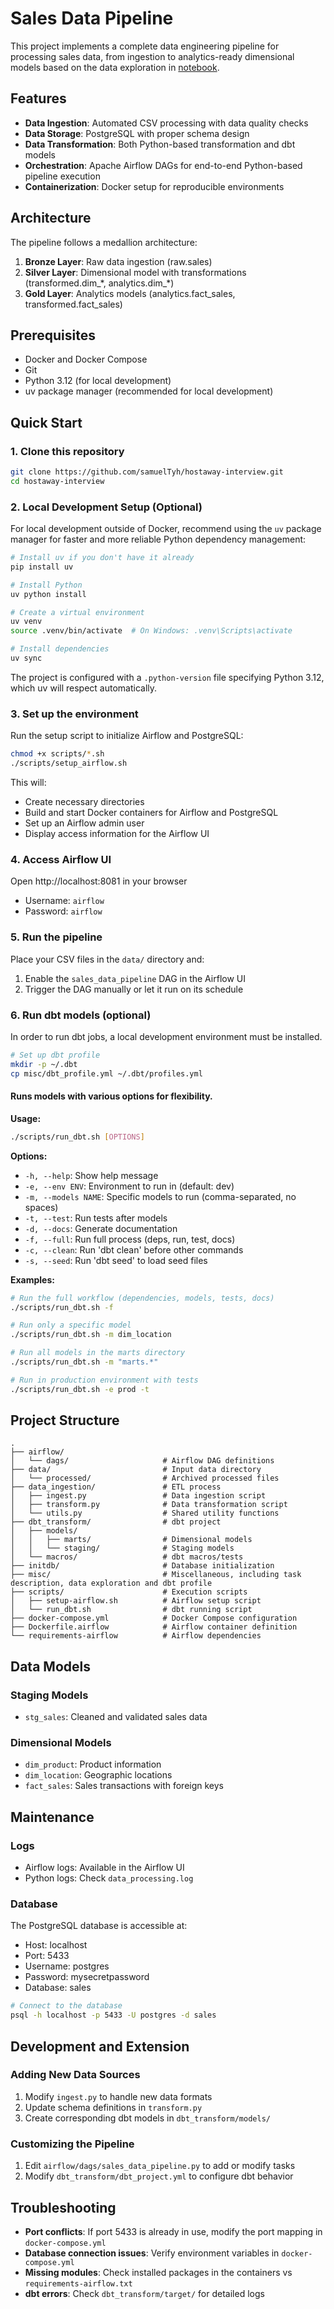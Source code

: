 # Sales Data Pipeline

This project implements a complete data engineering pipeline for processing sales data, from ingestion to analytics-ready dimensional models based on the data exploration in [notebook](./misc/exploration.ipynb).

## Features

- **Data Ingestion**: Automated CSV processing with data quality checks
- **Data Storage**: PostgreSQL with proper schema design
- **Data Transformation**: Both Python-based transformation and dbt models
- **Orchestration**: Apache Airflow DAGs for end-to-end Python-based pipeline execution
- **Containerization**: Docker setup for reproducible environments

## Architecture

The pipeline follows a medallion architecture:

1. **Bronze Layer**: Raw data ingestion (raw.sales)
2. **Silver Layer**: Dimensional model with transformations (transformed.dim_\*, analytics.dim_\*)
3. **Gold Layer**: Analytics models (analytics.fact_sales, transformed.fact_sales)

## Prerequisites

- Docker and Docker Compose
- Git
- Python 3.12 (for local development)
- uv package manager (recommended for local development)

## Quick Start

### 1. Clone this repository

```bash
git clone https://github.com/samuelTyh/hostaway-interview.git
cd hostaway-interview
```

### 2. Local Development Setup (Optional)

For local development outside of Docker, recommend using the `uv` package manager for faster and more reliable Python dependency management:

```bash
# Install uv if you don't have it already
pip install uv

# Install Python
uv python install

# Create a virtual environment
uv venv
source .venv/bin/activate  # On Windows: .venv\Scripts\activate

# Install dependencies
uv sync
```

The project is configured with a `.python-version` file specifying Python 3.12, which uv will respect automatically.

### 3. Set up the environment

Run the setup script to initialize Airflow and PostgreSQL:

```bash
chmod +x scripts/*.sh
./scripts/setup_airflow.sh
```

This will:
- Create necessary directories
- Build and start Docker containers for Airflow and PostgreSQL
- Set up an Airflow admin user
- Display access information for the Airflow UI

### 4. Access Airflow UI

Open http://localhost:8081 in your browser
- Username: `airflow`
- Password: `airflow`

### 5. Run the pipeline

Place your CSV files in the `data/` directory and:

1. Enable the `sales_data_pipeline` DAG in the Airflow UI
2. Trigger the DAG manually or let it run on its schedule

### 6. Run dbt models (optional)
In order to run dbt jobs, a local development environment must be installed.

```bash
# Set up dbt profile
mkdir -p ~/.dbt
cp misc/dbt_profile.yml ~/.dbt/profiles.yml
```

#### Runs models with various options for flexibility.

**Usage:**
```bash
./scripts/run_dbt.sh [OPTIONS]
```

**Options:**
- `-h, --help`: Show help message
- `-e, --env ENV`: Environment to run in (default: dev)
- `-m, --models NAME`: Specific models to run (comma-separated, no spaces)
- `-t, --test`: Run tests after models
- `-d, --docs`: Generate documentation
- `-f, --full`: Run full process (deps, run, test, docs)
- `-c, --clean`: Run 'dbt clean' before other commands
- `-s, --seed`: Run 'dbt seed' to load seed files

**Examples:**
```bash
# Run the full workflow (dependencies, models, tests, docs)
./scripts/run_dbt.sh -f

# Run only a specific model
./scripts/run_dbt.sh -m dim_location

# Run all models in the marts directory
./scripts/run_dbt.sh -m "marts.*"

# Run in production environment with tests
./scripts/run_dbt.sh -e prod -t
```

## Project Structure

```
.
├── airflow/
│   └── dags/                     # Airflow DAG definitions
├── data/                         # Input data directory
│   └── processed/                # Archived processed files
├── data_ingestion/               # ETL process
│   ├── ingest.py                 # Data ingestion script
│   ├── transform.py              # Data transformation script
│   └── utils.py                  # Shared utility functions
├── dbt_transform/                # dbt project
│   ├── models/
│   │   ├── marts/                # Dimensional models
│   │   └── staging/              # Staging models
│   └── macros/                   # dbt macros/tests
├── initdb/                       # Database initialization
├── misc/                         # Miscellaneous, including task description, data exploration and dbt profile
├── scripts/                      # Execution scripts
│   ├── setup-airflow.sh          # Airflow setup script
│   └── run_dbt.sh                # dbt running script
├── docker-compose.yml            # Docker Compose configuration
├── Dockerfile.airflow            # Airflow container definition
└── requirements-airflow          # Airflow dependencies
```

## Data Models

### Staging Models

- `stg_sales`: Cleaned and validated sales data

### Dimensional Models

- `dim_product`: Product information
- `dim_location`: Geographic locations
- `fact_sales`: Sales transactions with foreign keys

## Maintenance

### Logs

- Airflow logs: Available in the Airflow UI
- Python logs: Check `data_processing.log`

### Database

The PostgreSQL database is accessible at:
- Host: localhost
- Port: 5433
- Username: postgres
- Password: mysecretpassword
- Database: sales

```bash
# Connect to the database
psql -h localhost -p 5433 -U postgres -d sales
```

## Development and Extension

### Adding New Data Sources

1. Modify `ingest.py` to handle new data formats
2. Update schema definitions in `transform.py`
3. Create corresponding dbt models in `dbt_transform/models/`

### Customizing the Pipeline

1. Edit `airflow/dags/sales_data_pipeline.py` to add or modify tasks
2. Modify `dbt_transform/dbt_project.yml` to configure dbt behavior

## Troubleshooting

- **Port conflicts**: If port 5433 is already in use, modify the port mapping in `docker-compose.yml`
- **Database connection issues**: Verify environment variables in `docker-compose.yml`
- **Missing modules**: Check installed packages in the containers vs `requirements-airflow.txt`
- **dbt errors**: Check `dbt_transform/target/` for detailed logs
